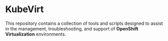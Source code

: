 # KubeVirt

This repository contains a collection of tools and scripts designed to assist in the management, troubleshooting, and support of **OpenShift Virtualization** environments.
